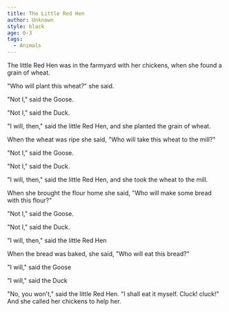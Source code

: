 ```yaml
---
title: The Little Red Hen
author: Unknown
style: black
age: 0-3
tags:
  - Animals
---
```


The little Red Hen was in the farmyard with her chickens, when she found a grain of wheat.

"Who will plant this wheat?" she said.

"Not I," said the Goose.

"Not I," said the Duck.

"I will, then," said the little Red Hen, and she planted the grain of wheat.

When the wheat was ripe she said, "Who will take this wheat to the mill?"

"Not I," said the Goose.

"Not I," said the Duck.

"I will, then," said the little Red Hen, and she took the wheat to the mill.

When she brought the flour home she said, "Who will make some bread with this flour?"

"Not I," said the Goose.

"Not I," said the Duck.

"I will, then," said the little Red Hen

When the bread was baked, she said, "Who will eat this bread?"

"I will," said the Goose

"I will," said the Duck



"No, you won't," said the little Red Hen. "I shall eat it myself. Cluck! cluck!" And she called her chickens to help her.